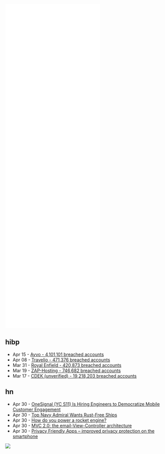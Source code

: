 ![Metrics](https://raw.githubusercontent.com/phixion/phixion/master/metrics.svg)

## hibp

<!--
for https://github.com/phixion/phixion/blob/main/.github/workflows/feeds.yml
-->
<!--START_SECTION:haveibeenpwnd-->
- Apr 15 - [Avvo - 4,101,101 breached accounts](https://haveibeenpwned.com/PwnedWebsites#Avvo)
- Apr 08 - [Travelio - 471,376 breached accounts](https://haveibeenpwned.com/PwnedWebsites#Travelio)
- Mar 31 - [Royal Enfield - 420,873 breached accounts](https://haveibeenpwned.com/PwnedWebsites#RoyalEnfield)
- Mar 19 - [ZAP-Hosting - 746,682 breached accounts](https://haveibeenpwned.com/PwnedWebsites#ZAPHosting)
- Mar 17 - [CDEK (unverified) - 19,218,203 breached accounts](https://haveibeenpwned.com/PwnedWebsites#CDEK)
<!--END_SECTION:haveibeenpwnd-->

## hn

<!--
for https://github.com/phixion/phixion/blob/main/.github/workflows/feeds.yml
-->
<!--START_SECTION:hn-->
- Apr 30 - [OneSignal (YC S11) Is Hiring Engineers to Democratize Mobile Customer Engagement](https://onesignal.com/careers)
- Apr 30 - [Top Navy Admiral Wants Rust-Free Ships](https://gcaptain.com/rusting-fleet-top-us-navy-admiral-cno-rust/)
- Apr 30 - [How do you power a rocket engine?](https://everydayastronaut.com/rocket-engine-cycles/)
- Apr 30 - [MVC 2.0: the email-View-Controller architecture](https://pretzelbox.cc/blog/mvc-2-0-the-email-view-controller-architecture--o3vrk60.html)
- Apr 30 - [Privacy Friendly Apps – improved privacy protection on the smartphone](https://secuso.aifb.kit.edu/english/105.php)
<!--END_SECTION:hn-->

<!--
for https://yhype.me
-->
![](https://hit.yhype.me/github/profile?user_id=13013670)
